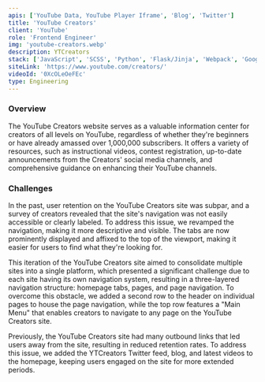 ```yaml
---
apis: ['YouTube Data, YouTube Player Iframe', 'Blog', 'Twitter']
title: 'YouTube Creators'
client: 'YouTube'
role: 'Frontend Engineer'
img: 'youtube-creators.webp'
description: YTCreators
stack: ['JavaScript', 'SCSS', 'Python', 'Flask/Jinja', 'Webpack', 'Google Cloud']
siteLink: 'https://www.youtube.com/creators/'
videoId: '0XcOLeOeFEc'
type: Engineering
---
```


### Overview

The YouTube Creators website serves as a valuable information center for creators of all levels on YouTube, regardless of whether they're beginners or have already amassed over 1,000,000 subscribers. It offers a variety of resources, such as instructional videos, contest registration, up-to-date announcements from the Creators' social media channels, and comprehensive guidance on enhancing their YouTube channels.

### Challenges

In the past, user retention on the YouTube Creators site was subpar, and a survey of creators revealed that the site's navigation was not easily accessible or clearly labeled. To address this issue, we revamped the navigation, making it more descriptive and visible. The tabs are now prominently displayed and affixed to the top of the viewport, making it easier for users to find what they're looking for.

This iteration of the YouTube Creators site aimed to consolidate multiple sites into a single platform, which presented a significant challenge due to each site having its own navigation system, resulting in a three-layered navigation structure: homepage tabs, pages, and page navigation. To overcome this obstacle, we added a second row to the header on individual pages to house the page navigation, while the top row features a "Main Menu" that enables creators to navigate to any page on the YouTube Creators site.

Previously, the YouTube Creators site had many outbound links that led users away from the site, resulting in reduced retention rates. To address this issue, we added the YTCreators Twitter feed, blog, and latest videos to the homepage, keeping users engaged on the site for more extended periods.